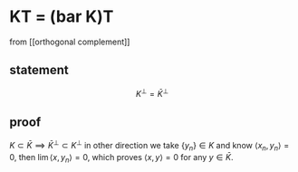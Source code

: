 # KT = (bar K)T
from [[orthogonal complement]]

## statement
$$ K^{\perp} = \bar K^{\perp}$$
## proof
$K \subset \bar K \implies \bar K^{\perp} \subset K^{\perp}$
in other direction we take $\{ y_{n} \} \in K$ and know $\langle x_{n}, y_{n} \rangle = 0$, then $\lim \langle x, y_{n} \rangle = 0$,
which proves $\langle x, y \rangle = 0$ for any $y \in \bar K$.